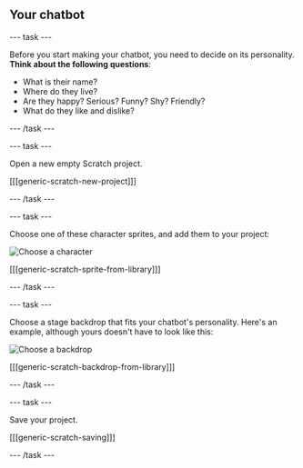 ## Your chatbot

--- task ---

Before you start making your chatbot, you need to decide on its personality. __Think about the following questions__:

+ What is their name?
+ Where do they live?
+ Are they happy? Serious? Funny? Shy? Friendly?
+ What do they like and dislike?

--- /task ---

--- task ---

Open a new empty Scratch project.

[[[generic-scratch-new-project]]]

--- /task ---

--- task ---

Choose one of these character sprites, and add them to your project:

![Choose a character](images/chatbot-characters.png)

[[[generic-scratch-sprite-from-library]]]

--- /task ---

--- task ---

Choose a stage backdrop that fits your chatbot's personality. Here's an example, although yours doesn't have to look like this:

![Choose a backdrop](images/chatbot-backdrop.png)

[[[generic-scratch-backdrop-from-library]]]

--- /task ---

--- task ---

Save your project.

[[[generic-scratch-saving]]]

--- /task ---


